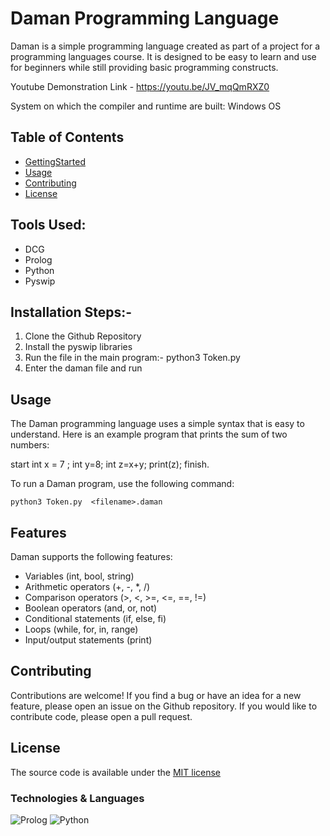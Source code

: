# Daman Programming Language

Daman is a simple programming language created as part of a project for a programming languages course. It is designed to be easy to learn and use for beginners while still providing basic programming constructs.


Youtube Demonstration Link - 
https://youtu.be/JV_mqQmRXZ0

System on which the compiler and runtime are built: Windows OS

## Table of Contents

- [GettingStarted](#gettingstarted)
- [Usage](#usage)
- [Contributing](#contributing)
- [License](#license)

## Tools Used:

- DCG
- Prolog
- Python
- Pyswip

## Installation Steps:-

1. Clone the Github Repository
2. Install the pyswip libraries
3. Run the file in the main program:- python3 Token.py
4. Enter the daman file and run


## Usage

The Daman programming language uses a simple syntax that is easy to understand. Here is an example program that prints the sum of two numbers:

start
    int x = 7 ;
    int y=8;
    int z=x+y;
    print(z);
finish.



To run a Daman program, use the following command:

`python3 Token.py 
<filename>.daman`


## Features

Daman supports the following features:

- Variables (int, bool, string)
- Arithmetic operators (+, -, *, /)
- Comparison operators (>, <, >=, <=, ==, !=)
- Boolean operators (and, or, not)
- Conditional statements (if, else, fi)
- Loops (while, for, in, range)
- Input/output statements (print)


## Contributing

Contributions are welcome! If you find a bug or have an idea for a new feature, please open an issue on the Github repository. If you would like to contribute code, please open a pull request.


## License

The source code is available under the [MIT license](https://github.com/bitcookies/winrar-keygen/blob/master/LICENSE)


### Technologies & Languages

![Prolog](https://img.shields.io/badge/-Prolog-red?style=flat-round&logo=Prolog)
![Python](https://img.shields.io/badge/-Python-black?style=flat-round&logo=Python)

